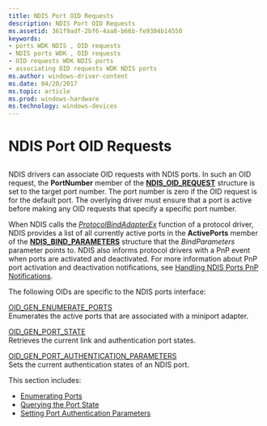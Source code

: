 ```yaml
---
title: NDIS Port OID Requests
description: NDIS Port OID Requests
ms.assetid: 361f9adf-2bf6-4aa8-b66b-fe9304b14550
keywords:
- ports WDK NDIS , OID requests
- NDIS ports WDK , OID requests
- OID requests WDK NDIS ports
- associating OID requests WDK NDIS ports
ms.author: windows-driver-content
ms.date: 04/20/2017
ms.topic: article
ms.prod: windows-hardware
ms.technology: windows-devices
---
```


# NDIS Port OID Requests


## <a href="" id="ddk-ndis-ports-oid-requests-ng"></a>


NDIS drivers can associate OID requests with NDIS ports. In such an OID request, the **PortNumber** member of the [**NDIS\_OID\_REQUEST**](https://msdn.microsoft.com/library/windows/hardware/ff566710) structure is set to the target port number. The port number is zero if the OID request is for the default port. The overlying driver must ensure that a port is active before making any OID requests that specify a specific port number.

When NDIS calls the [*ProtocolBindAdapterEx*](https://msdn.microsoft.com/library/windows/hardware/ff570220) function of a protocol driver, NDIS provides a list of all currently active ports in the **ActivePorts** member of the [**NDIS\_BIND\_PARAMETERS**](https://msdn.microsoft.com/library/windows/hardware/ff564832) structure that the *BindParameters* parameter points to. NDIS also informs protocol drivers with a PnP event when ports are activated and deactivated. For more information about PnP port activation and deactivation notifications, see [Handling NDIS Ports PnP Notifications](handling-ndis-ports-pnp-event-notifications.md).

The following OIDs are specific to the NDIS ports interface:

<a href="" id="oid-gen-enumerate-ports"></a>[OID\_GEN\_ENUMERATE\_PORTS](https://msdn.microsoft.com/library/windows/hardware/ff569583)  
Enumerates the active ports that are associated with a miniport adapter.

<a href="" id="oid-gen-port-state"></a>[OID\_GEN\_PORT\_STATE](https://msdn.microsoft.com/library/windows/hardware/ff569624)  
Retrieves the current link and authentication port states.

<a href="" id="--------oid-gen-port-authentication-parameters"></a>[OID\_GEN\_PORT\_AUTHENTICATION\_PARAMETERS](https://msdn.microsoft.com/library/windows/hardware/ff569623)  
Sets the current authentication states of an NDIS port.

This section includes:

-   [Enumerating Ports](enumerating-ports.md)
-   [Querying the Port State](querying-the-port-state.md)
-   [Setting Port Authentication Parameters](setting-port-authentication-parameters.md)

 

 





